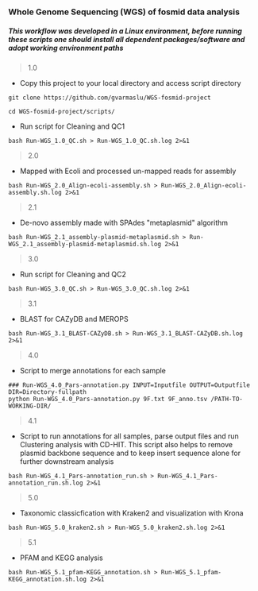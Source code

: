 
### Whole Genome Sequencing (WGS) of fosmid data analysis


##### This workflow was developed in a Linux environment, before running these scripts one should install all dependent packages/software and adopt working environment paths

> 1.0 
* Copy this project to your local directory and access script directory

```
git clone https://github.com/gvarmaslu/WGS-fosmid-project

cd WGS-fosmid-project/scripts/

```

* Run script for Cleaning and QC1

```
bash Run-WGS_1.0_QC.sh > Run-WGS_1.0_QC.sh.log 2>&1
```

> 2.0 
* Mapped with Ecoli and processed un-mapped reads for assembly

```
bash Run-WGS_2.0_Align-ecoli-assembly.sh > Run-WGS_2.0_Align-ecoli-assembly.sh.log 2>&1
```

> 2.1 
* De-novo assembly made with SPAdes "metaplasmid" algorithm 

```
bash Run-WGS_2.1_assembly-plasmid-metaplasmid.sh > Run-WGS_2.1_assembly-plasmid-metaplasmid.sh.log 2>&1
```
 
> 3.0 
* Run script for Cleaning and QC2

```
bash Run-WGS_3.0_QC.sh > Run-WGS_3.0_QC.sh.log 2>&1
```

> 3.1 
* BLAST for CAZyDB and MEROPS

```
bash Run-WGS_3.1_BLAST-CAZyDB.sh > Run-WGS_3.1_BLAST-CAZyDB.sh.log 2>&1
```

> 4.0 
* Script to merge annotations for each sample

```
### Run-WGS_4.0_Pars-annotation.py INPUT=Inputfile OUTPUT=Outputfile DIR=Directory-fullpath
python Run-WGS_4.0_Pars-annotation.py 9F.txt 9F_anno.tsv /PATH-TO-WORKING-DIR/
```

> 4.1 
* Script to run annotations for all samples, parse output files and run Clustering analysis with CD-HIT. This script also helps to remove plasmid backbone sequence and to keep insert sequence alone for further downstream analysis

```
bash Run-WGS_4.1_Pars-annotation_run.sh > Run-WGS_4.1_Pars-annotation_run.sh.log 2>&1
```

> 5.0 
* Taxonomic classicfication with Kraken2 and visualization with Krona

```
bash Run-WGS_5.0_kraken2.sh > Run-WGS_5.0_kraken2.sh.log 2>&1
```

> 5.1 
* PFAM and KEGG analysis

```
bash Run-WGS_5.1_pfam-KEGG_annotation.sh > Run-WGS_5.1_pfam-KEGG_annotation.sh.log 2>&1
```

